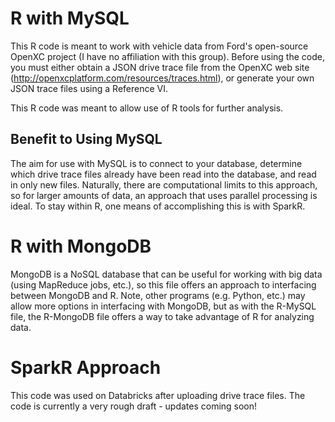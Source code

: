 # R with MySQL

This R code is meant to work with vehicle data from Ford's open-source OpenXC project (I have no affiliation with this group). 
Before using the code, you must either obtain a JSON drive trace file from the OpenXC web site (http://openxcplatform.com/resources/traces.html), or generate your own JSON trace files using a Reference VI. 

This R code was meant to allow use of R tools for further analysis.

## Benefit to Using MySQL

The aim for use with MySQL is to connect to your database, determine which drive trace files already have been read into the database, and read in only new files. Naturally, there are computational limits to this approach, so for larger amounts of data, an approach that uses parallel processing is ideal. To stay within R, one means of accomplishing this is with SparkR. 

# R with MongoDB
MongoDB is a NoSQL database that can be useful for working with big data (using MapReduce jobs, etc.), so this file offers an approach to interfacing between MongoDB and R. Note, other programs (e.g. Python, etc.) may allow more options in interfacing with MongoDB, but as with the R-MySQL file, the R-MongoDB file offers a way to take advantage of R for analyzing data. 

# SparkR Approach
This code was used on Databricks after uploading drive trace files. The code is currently a very rough draft - updates coming soon!
